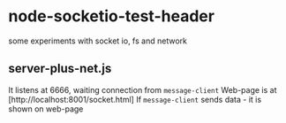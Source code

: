 # node-socketio-test-header

some experiments with socket io, fs and network

## server-plus-net.js
It listens at 6666, waiting connection from `message-client` 
Web-page is at [http://localhost:8001/socket.html]
If `message-client` sends data - it is shown on web-page
